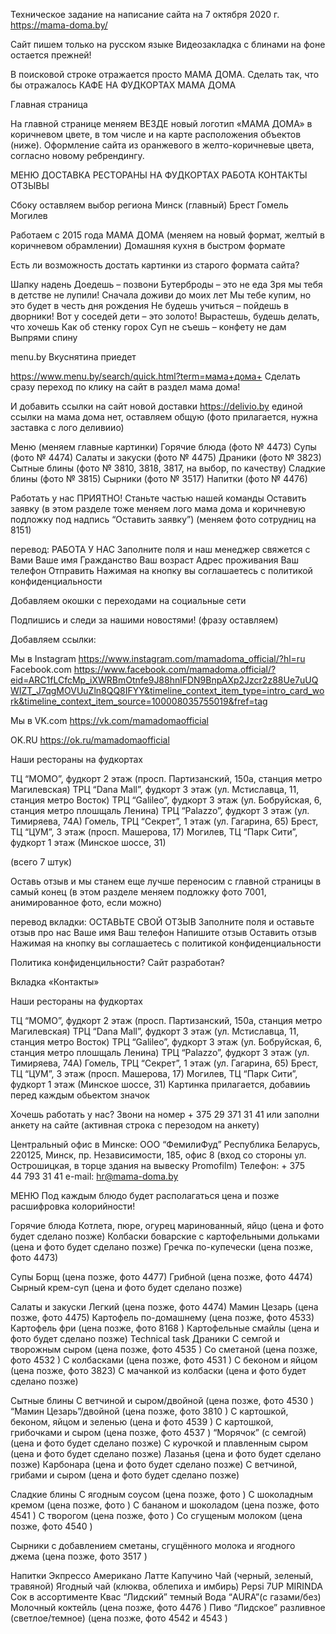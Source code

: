 Техническое задание на написание сайта на 7 октября 2020 г.
https://mama-doma.by/

Сайт пишем только на русском языке
Видеозакладка с блинами на фоне остается прежней!

В поисковой строке отражается просто МАМА ДОМА.
Сделать так, что бы отражалось КАФЕ НА ФУДКОРТАХ МАМА ДОМА

Главная страница

На главной странице меняем ВЕЗДЕ новый логотип «МАМА ДОМА» в коричневом цвете, в том числе и на карте расположения объектов (ниже). Оформление сайта из оранжевого в желто-коричневые цвета, согласно новому ребрендингу.

МЕНЮ
ДОСТАВКА
РЕСТОРАНЫ НА ФУДКОРТАХ
РАБОТА
КОНТАКТЫ
ОТЗЫВЫ

Сбоку оставляем выбор региона
Минск (главный)
Брест
Гомель
Могилев

Работаем с 2015 года
МАМА ДОМА (меняем на новый формат, желтый в коричневом обрамлении)
Домашняя кухня в быстром формате

Есть ли возможность достать картинки из старого формата сайта?

Шапку надень
Доедешь – позвони
Бутерброды – это не еда
Зря мы тебя в детстве не лупили!
Сначала доживи до моих лет
Мы тебе купим, но это будет в честь дня рождения
Не будешь учиться – пойдешь в дворники!
Вот у соседей дети – это золото!
Вырастешь, будешь делать, что хочешь
Как об стенку горох
Суп не съешь – конфету не дам
Выпрями спину

menu.by
Вкуснятина приедет

https://www.menu.by/search/quick.html?term=мама+дома+
Сделать сразу переход по клику на сайт в раздел мама дома!

И добавить ссылки на сайт новой доставки https://delivio.by
единой ссылки на мама дома нет, оставляем общую
(фото прилагается, нужна заставка с лого деливиио)

Меню (меняем главные картинки)
Горячие блюда (фото № 4473)
Супы (фото № 4474)
Салаты и закуски (фото № 4475)
Драники (фото № 3823)
Сытные блины (фото № 3810, 3818, 3817, на выбор, по качеству)
Сладкие блины (фото № 3815)
Сырники (фото № 3517)
Напитки (фото № 4476)

Работать у нас ПРИЯТНО!
Станьте частью нашей команды
Оставить заявку (в этом разделе тоже меняем лого мама дома и коричневую подложку под надпись “Оставить заявку”)
(меняем фото сотрудниц на 8151)

перевод:
РАБОТА У НАС
Заполните поля и наш менеджер свяжется с Вами
Ваше имя
Гражданство
Ваш возраст
Адрес проживания
Ваш телефон
Отправить
Нажимая на кнопку вы соглашаетесь с политикой конфиденциальности

Добавляем окошки с переходами на социальные сети

Подпишись и следи за нашими новостями!
(фразу оставляем)

Добавляем ссылки:

Мы в Instagram
https://www.instagram.com/mamadoma_official/?hl=ru
Facebook.com
https://www.facebook.com/mamadoma.official/?eid=ARC1fLCfcMp_iXWRBmOtnfe9J88hnlFDN9BnpAXp2Jzcr2z88Ue7uUQWIZT_J7qgMOVUuZln8QQ8IFYY&timeline_context_item_type=intro_card_work&timeline_context_item_source=100008035755019&fref=tag

Мы в VK.com
https://vk.com/mamadomaofficial

OK.RU
https://ok.ru/mamadomaofficial

Наши рестораны на фудкортах

ТЦ “МОМО”, фудкорт 2 этаж (просп. Партизанский, 150а, станция метро Магилевская)
ТРЦ “Dana Mall”, фудкорт 3 этаж (ул. Мстиславца, 11, станция метро Восток)
ТРЦ “Galileo”, фудкорт 3 этаж (ул. Бобруйская, 6, станция метро плошщаль Ленина)
ТРЦ “Palazzo”, фудкорт 3 этаж (ул. Тимиряева, 74А)
Гомель, ТРЦ “Секрет”, 1 этаж (ул. Гагарина, 65)
Брест, ТЦ “ЦУМ”, 3 этаж (просп. Машерова, 17)
Могилев, ТЦ “Парк Сити”, фудкорт 1 этаж (Минское шоссе, 31)

(всего 7 штук)

Оставь отзыв и мы станем еще лучше
переносим с главной страницы в самый конец
(в этом разделе меняем подложку фото 7001, анимированное фото, если можно)

перевод вкладки:
ОСТАВЬТЕ СВОЙ ОТЗЫВ
Заполните поля и оставьте отзыв про нас
Ваше имя
Ваш телефон
Напишите отзыв
Оставить отзыв
Нажимая на кнопку вы соглашаетесь с политикой конфиденциальности

Политика конфиденцильности?
Сайт разработан?

Вкладка «Контакты»

Наши рестораны на фудкортах

ТЦ “МОМО”, фудкорт 2 этаж (просп. Партизанский, 150а, станция метро Магилевская)
ТРЦ “Dana Mall”, фудкорт 3 этаж (ул. Мстиславца, 11, станция метро Восток)
ТРЦ “Galileo”, фудкорт 3 этаж (ул. Бобруйская, 6, станция метро плошщаль Ленина)
ТРЦ “Palazzo”, фудкорт 3 этаж (ул. Тимиряева, 74А)
Гомель, ТРЦ “Секрет”, 1 этаж (ул. Гагарина, 65)
Брест, ТЦ “ЦУМ”, 3 этаж (просп. Машерова, 17)
Могилев, ТЦ “Парк Сити”, фудкорт 1 этаж (Минское шоссе, 31)
Картинка прилагается, добавииь перед каждым обьектом значок

Хочешь работать у нас? Звони на номер + 375 29 371 31 41
или заполни анкету на сайте (активная строка с перезодом на анкету)

Центральный офис в Минске:
ООО “ФемилиФуд”
Республика Беларусь, 220125, Минск, пр. Независимости, 185, офис 8
(вход со стороны ул. Острошицкая, в торце здания на вывеску Promofilm)
Телефон: + 375 44 793 31 41
e-mail: hr@mama-doma.by

МЕНЮ
Под каждым блюдо будет располагаться цена и позже расшифровка колорийности!

Горячие блюда
Котлета, пюре, огурец маринованный, яйцо (цена и фото будет сделано позже)
Колбаски боварские с картофельными дольками (цена и фото будет сделано позже)
Гречка по-купечески (цена позже, фото 4473)

Супы
Борщ (цена позже, фото 4477)
Грибной (цена позже, фото 4474)
Сырный крем-суп (цена и фото будет сделано позже)

Салаты и закуски
Легкий (цена позже, фото 4474)
Мамин Цезарь (цена позже, фото 4475)
Картофель по-домашнему (цена позже, фото 4533)
Картофель фри (цена позже, фото 8168 )
Картофельные смайлы (цена и фото будет сделано позже)
Technical task
Драники
С семгой и творожным сыром (цена позже, фото 4535 )
Со сметаной (цена позже, фото 4532 )
С колбасками (цена позже, фото 4531 )
С беконом и яйцом (цена позже, фото 3823)
С мачанкой из колбаски (цена и фото будет сделано позже)

Сытные блины
С ветчиной и сыром/двойной (цена позже, фото 4530 )
“Мамин Цезарь”/двойной (цена позже, фото 3810 )
С картошкой, беконом, яйцом и зеленью (цена и фото 4539 )
С картошкой, грибочками и сыром (цена позже, фото 4537 )
“Морячок” (с семгой) (цена и фото будет сделано позже)
С курочкой и плавленным сыром (цена и фото будет сделано позже)
Лазанья (цена и фото будет сделано позже)
Карбонара (цена и фото будет сделано позже)
С ветчиной, грибами и сыром (цена и фото будет сделано позже)

Сладкие блины
С ягодным соусом (цена позже, фото )
С шоколадным кремом (цена позже, фото )
С бананом и шоколадом (цена позже, фото 4541 )
С творогом (цена позже, фото )
Со сгущеным молоком (цена позже, фото 4540 )

Сырники
с добавлением сметаны, сгущённого молока и ягодного джема (цена позже, фото 3517 )

Напитки
Экпрессо
Американо
Латте
Капучино
Чай (черный, зеленый, травяной)
Ягодный чай (клюква, облепиха и имбирь)
Pepsi
7UP
MIRINDA
Сок в ассортименте
Квас “Лидский” темный
Вода “AURA”(с газами/без)
Молочный коктейль (цена позже, фото 4476 )
Пиво “Лидское” разливное (светлое/темное) (цена позже, фото 4542 и 4543 )

